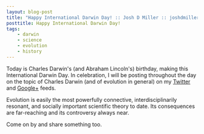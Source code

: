 ```yaml
---
layout: blog-post
title: "Happy International Darwin Day! :: Josh D Miller :: joshdmiller.com"
posttitle: Happy International Darwin Day!
tags:
    - darwin
    - science
    - evolution
    - history
---
```


Today is Charles Darwin's (and Abraham Lincoln's) birthday, making this
International Darwin Day. In celebration, I will be posting throughout the day
on the topic of Charles Darwin (and of evolution in general) on my
[Twitter][twitter] and [Google+][gplus] feeds.

[twitter]: http://www.twitter.com/joshdmiller
[gplus]: http://bit.ly/JoshOnGoogle

Evolution is easily the most powerfully connective, interdisciplinarily
resonant, and socially important scientific theory to date. Its consequences
are far-reaching and its controversy always near.

Come on by and share something too.
